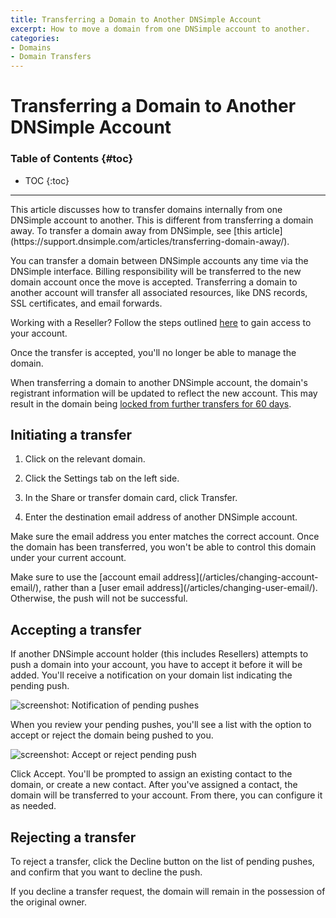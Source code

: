 ```yaml
---
title: Transferring a Domain to Another DNSimple Account
excerpt: How to move a domain from one DNSimple account to another.
categories:
- Domains
- Domain Transfers
---
```


# Transferring a Domain to Another DNSimple Account

### Table of Contents {#toc}

* TOC
{:toc}

---

<info>
This article discusses how to transfer domains internally from one DNSimple account to another. This is different from transferring a domain away. To transfer a domain away from DNSimple, see [this article](https://support.dnsimple.com/articles/transferring-domain-away/).
</info>

You can transfer a domain between DNSimple accounts any time via the DNSimple interface. Billing responsibility will be transferred to the new domain account once the move is accepted. Transferring a domain to another account will transfer all associated resources, like DNS records, SSL certificates, and email forwards.

Working with a Reseller? Follow the steps outlined [here](#accepting-a-transfer) to gain access to your account.

<warning>
Once the transfer is accepted, you'll no longer be able to manage the domain.

When transferring a domain to another DNSimple account, the domain's registrant information will be updated to reflect the new account. This may result in the domain being [locked from further transfers for 60 days](/articles/icann-60-day-lock-registrant-change/).
</warning>

## Initiating a transfer

1. Click on the relevant domain. 
1. Click the Settings tab on the left side.
1. In the Share or transfer domain card, click Transfer.

    <!--- needs screenshot -->

1. Enter the destination email address of another DNSimple account.

Make sure the email address you enter matches the correct account. Once the domain has been transferred, you won't be able to control this domain under your current account.

<warning>
Make sure to use the [account email address](/articles/changing-account-email/), rather than a [user email address](/articles/changing-user-email/). Otherwise, the push will not be successful.
</warning>

## Accepting a transfer

If another DNSimple account holder (this includes Resellers) attempts to push a domain into your account, you have to accept it before it will be added. You'll receive a notification on your domain list indicating the pending push.

![screenshot: Notification of pending pushes](/files/pending-push-notification.png)

When you review your pending pushes, you'll see a list with the option to accept or reject the domain being pushed to you.

![screenshot: Accept or reject pending push](/files/pending-pushes.jpg)

Click <label>Accept</label>. You'll be prompted to assign an existing contact to the domain, or create a new contact. After you've assigned a contact, the domain will be transferred to your account. From there, you can configure it as needed.

## Rejecting a transfer

To reject a transfer, click the <label>Decline</label> button on the list of pending pushes, and confirm that you want to decline the push.

<info>
If you decline a transfer request, the domain will remain in the possession of the original owner. 
</info>
